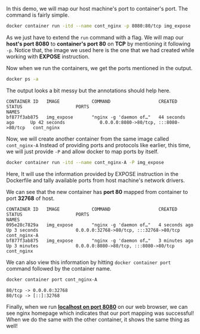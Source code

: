 
In this demo, we will map our host machine's port to container's port. The command is fairly simple.

```bash
docker container run -itd --name cont_nginx -p 8080:80/tcp img_expose
```

As we just have to extend the `run` command with a flag. We will map our **host's port 8080** to **container's port 80** on **TCP** by mentioning it following `-p`. Notice that, the image we used here is the one that we had created while working with **EXPOSE** instruction.

Now when we run the containers, we get the ports mentioned in the output.

```bash
docker ps -a
```

The output looks a bit messy but the annotations should help here.

```
CONTAINER ID   IMAGE            COMMAND                  CREATED             STATUS                    PORTS                                   NAMES
bf877f3ab875   img_expose       "nginx -g 'daemon of…"   44 seconds ago      Up 42 seconds             0.0.0.0:8080->80/tcp, :::8080->80/tcp   cont_nginx
```

Now, we will create another container from the same image called `cont_nginx-A` Instead of providing ports and protocols like earlier, this time, we will just provide `-P` and allow docker to map ports by itself. 

```bash
docker container run -itd --name cont_nginx-A -P img_expose
```
Here, It will use the information provided by EXPOSE instruction in the Dockerfile and tally available ports from host machine's network drivers.

We can see that the new container has **port 80** mapped from container to port  **32768** of host.
```
CONTAINER ID   IMAGE            COMMAND                  CREATED             STATUS                    PORTS                                     NAMES
095e28c7829a   img_expose       "nginx -g 'daemon of…"   4 seconds ago       Up 3 seconds              0.0.0.0:32768->80/tcp, :::32768->80/tcp   cont_nginx-A
bf877f3ab875   img_expose       "nginx -g 'daemon of…"   3 minutes ago       Up 3 minutes              0.0.0.0:8080->80/tcp, :::8080->80/tcp     cont_nginx
```

We can also view this information by hitting `docker container port` command followed by the container name.

```bash
docker container port cont_nginx-A
```
```
80/tcp -> 0.0.0.0:32768
80/tcp -> [::]:32768
```

Finally, when we run [**localhost on port 8080**](http://localhost:8080) on our web browser, we can see nginx homepage which indicates that our port mapping was successful! When we do the same with the other container, it shows the same thing as well!